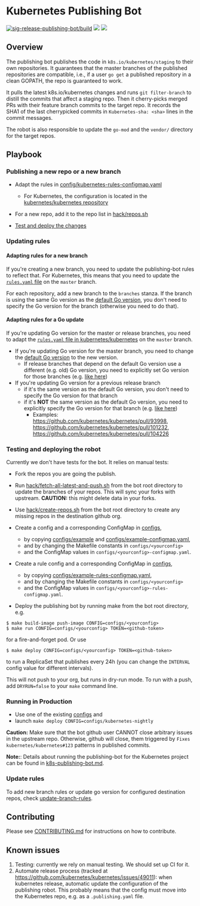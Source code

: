 # Kubernetes Publishing Bot

[![sig-release-publishing-bot/build](https://testgrid.k8s.io/q/summary/sig-release-publishing-bot/build/tests_status?style=svg)](https://testgrid.k8s.io/sig-release-publishing-bot#build)
[![](https://img.shields.io/uptimerobot/status/m779759348-04b1f4fd3bb5ce4a810670d2.svg?label=bot)](https://stats.uptimerobot.com/wm4Dyt8kY)
[![](https://img.shields.io/uptimerobot/status/m779759340-0a6b2cb6fee352e75f58ba16.svg?label=last%20publishing%20run)](https://github.com/kubernetes/kubernetes/issues/56876)

## Overview

The publishing bot publishes the code in `k8s.io/kubernetes/staging` to their own repositories. It guarantees that the master branches of the published repositories are compatible, i.e., if a user `go get` a published repository in a clean GOPATH, the repo is guaranteed to work.

It pulls the latest k8s.io/kubernetes changes and runs `git filter-branch` to distill the commits that affect a staging repo. Then it cherry-picks merged PRs with their feature branch commits to the target repo. It records the SHA1 of the last cherrypicked commits in `Kubernetes-sha: <sha>` lines in the commit messages.

The robot is also responsible to update the `go-mod` and the `vendor/` directory for the target repos.

## Playbook

### Publishing a new repo or a new branch

* Adapt the rules in [config/kubernetes-rules-configmap.yaml](configs/kubernetes-rules-configmap.yaml)
  * For Kubernetes, the configuration is located in the [kubernetes/kubernetes repository](https://github.com/kubernetes/kubernetes/blob/master/staging/publishing/rules.yaml)

* For a new repo, add it to the repo list in [hack/repos.sh](hack/repos.sh)

* [Test and deploy the changes](#testing-and-deploying-the-robot)

### Updating rules

#### Adapting rules for a new branch

If you're creating a new branch, you need to update the publishing-bot rules to reflect that. For Kubernetes, this means that you need to update the [`rules.yaml` file](https://github.com/kubernetes/kubernetes/blob/master/staging/publishing/rules.yaml) on the `master` branch.

For each repository, add a new branch to the `branches` stanza. If the branch is using the same Go version as the [default Go version](https://github.com/kubernetes/kubernetes/blob/489fb9bee3f626b3eeb120a5af89ad8c2b2f1c20/staging/publishing/rules.yaml#L10), you don't need to specify the Go version for the branch (otherwise you need to do that).

#### Adapting rules for a Go update

If you're updating Go version for the master or release branches, you need to adapt the [`rules.yaml` file in kubernetes/kubernetes](https://github.com/kubernetes/kubernetes/blob/master/staging/publishing/rules.yaml) on the `master` branch.

* If you're updating Go version for the master branch, you need to change the [default Go version](https://github.com/kubernetes/kubernetes/blob/489fb9bee3f626b3eeb120a5af89ad8c2b2f1c20/staging/publishing/rules.yaml#L10) to the new version.
  * If release branches that depend on the default Go version use a different (e.g. old) Go version, you need to explicitly set Go version for those branches (e.g. [like here](https://github.com/kubernetes/kubernetes/blob/489fb9bee3f626b3eeb120a5af89ad8c2b2f1c20/staging/publishing/rules.yaml#L37))
* If you're updating Go version for a previous release branch
  * if it's the same version as the default Go version, you don't need to specify the Go version for that branch
  * if it's **NOT** the same version as the default Go version, you need to explicitly specify the Go version for that branch (e.g. [like here](https://github.com/kubernetes/kubernetes/blob/489fb9bee3f626b3eeb120a5af89ad8c2b2f1c20/staging/publishing/rules.yaml#L37))
    * Examples: https://github.com/kubernetes/kubernetes/pull/93998, https://github.com/kubernetes/kubernetes/pull/101232, https://github.com/kubernetes/kubernetes/pull/104226

### Testing and deploying the robot

Currently we don't have tests for the bot. It relies on manual tests:

* Fork the repos you are going the publish.
* Run [hack/fetch-all-latest-and-push.sh](hack/fetch-all-latest-and-push.sh) from the bot root directory to update the branches of your repos. This will sync your forks with upstream. **CAUTION:** this might delete data in your forks.
* Use [hack/create-repos.sh](hack/create-repos.sh) from the bot root directory to create any missing repos in the destination github org.

* Create a config and a corresponding ConfigMap in [configs](configs),
  - by copying [configs/example](configs/example) and [configs/example-configmap.yaml](configs/example-configmap.yaml),
  - and by changing the Makefile constants in `configs/<yourconfig>`
  - and the ConfigMap values in  `configs/<yourconfig>-configmap.yaml`.

* Create a rule config and a corresponding ConfigMap in [configs](configs),
  - by copying [configs/example-rules-configmap.yaml](configs/example-rules-configmap.yaml),
  - and by changing the Makefile constants in `configs/<yourconfig>`
  - and the ConfigMap values in  `configs/<yourconfig>-rules-configmap.yaml`.

* Deploy the publishing bot by running make from the bot root directory, e.g.

```shell
$ make build-image push-image CONFIG=configs/<yourconfig>
$ make run CONFIG=configs/<yourconfig> TOKEN=<github-token>
```

  for a fire-and-forget pod. Or use

```shell
$ make deploy CONFIG=configs/<yourconfig> TOKEN=<github-token>
```

  to run a ReplicaSet that publishes every 24h (you can change the `INTERVAL` config value for different intervals).

This will not push to your org, but runs in dry-run mode. To run with a push, add `DRYRUN=false` to your `make` command line.

### Running in Production

* Use one of the existing [configs](configs) and
* launch `make deploy CONFIG=configs/kubernetes-nightly`

**Caution:** Make sure that the bot github user CANNOT close arbitrary issues in the upstream repo. Otherwise, github will close, them triggered by `Fixes kubernetes/kubernetes#123` patterns in published commits.

**Note:**: Details about running the publishing-bot for the Kubernetes project can be found in [k8s-publishing-bot.md](k8s-publishing-bot.md).


### Update rules

To add new branch rules or update go version for configured destination repos, check [update-branch-rules](cmd/update-rules/README.md).

## Contributing

Please see [CONTRIBUTING.md](CONTRIBUTING.md) for instructions on how to contribute.

## Known issues

1. Testing: currently we rely on manual testing. We should set up CI for it.
2. Automate release process (tracked at https://github.com/kubernetes/kubernetes/issues/49011): when kubernetes release, automatic update the configuration of the publishing robot. This probably means that the config must move into the Kubernetes repo, e.g. as a `.publishing.yaml` file.

